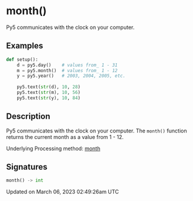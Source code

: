 # month()

Py5 communicates with the clock on your computer.

## Examples

<div class="example-table">

<div class="example-row"><div class="example-cell-image">

</div><div class="example-cell-code">

```python
def setup():
    d = py5.day()    # values from_ 1 - 31
    m = py5.month()  # values from_ 1 - 12
    y = py5.year()   # 2003, 2004, 2005, etc.
    
    py5.text(str(d), 10, 28)
    py5.text(str(m), 10, 56)
    py5.text(str(y), 10, 84)
```

</div></div>

</div>

## Description

Py5 communicates with the clock on your computer. The `month()` function returns the current month as a value from 1 - 12.

Underlying Processing method: [month](https://processing.org/reference/month_.html)

## Signatures

```python
month() -> int
```

Updated on March 06, 2023 02:49:26am UTC
